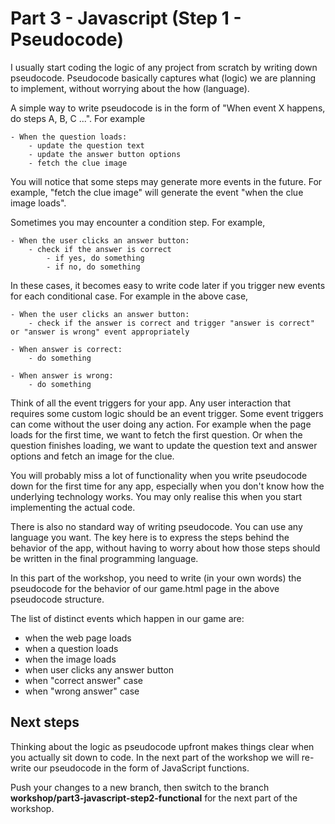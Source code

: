 # Part 3 - Javascript (Step 1 - Pseudocode)

I usually start coding the logic of any project from scratch by writing down pseudocode. Pseudocode basically captures what (logic) we are planning to implement, without worrying about the how (language).

A simple way to write pseudocode is in the form of "When event X happens, do steps A, B, C ...". For example

```
- When the question loads:
    - update the question text
    - update the answer button options
    - fetch the clue image
```

You will notice that some steps may generate more events in the future. For example, "fetch the clue image" will generate the event "when the clue image loads".

Sometimes you may encounter a condition step. For example,

```
- When the user clicks an answer button:
    - check if the answer is correct
        - if yes, do something
        - if no, do something
```

In these cases, it becomes easy to write code later if you trigger new events for each conditional case. For example in the above case,

```
- When the user clicks an answer button:
    - check if the answer is correct and trigger "answer is correct" or "answer is wrong" event appropriately

- When answer is correct:
    - do something
    
- When answer is wrong:
    - do something
```

Think of all the event triggers for your app. Any user interaction that requires some custom logic should be an event trigger. Some event triggers can come without the user doing any action. For example when the page loads for the first time, we want to fetch the first question. Or when the question finishes loading, we want to update the question text and answer options and fetch an image for the clue.

You will probably miss a lot of functionality when you write pseudocode down for the first time for any app, especially when you don't know how the underlying technology works. You may only realise this when you start implementing the actual code.

There is also no standard way of writing pseudocode. You can use any language you want. The key here is to express the steps behind the behavior of the app, without having to worry about how those steps should be written in the final programming language.

In this part of the workshop, you need to write (in your own words) the pseudocode for the behavior of our game.html page in the above pseudocode structure.

The list of distinct events which happen in our game are:
- when the web page loads
- when a question loads
- when the image loads
- when user clicks any answer button
- when "correct answer" case
- when "wrong answer" case

## Next steps

Thinking about the logic as pseudocode upfront makes things clear when you actually sit down to code. In the next part of the workshop we will re-write our pseudocode in the form of JavaScript functions.

Push your changes to a new branch, then switch to the branch **workshop/part3-javascript-step2-functional** for the next part of the workshop.
